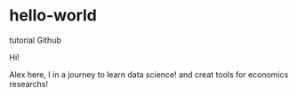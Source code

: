 # hello-world
tutorial Github

Hi!

Alex here, I in a journey to learn data science! and creat tools for economics researchs!
